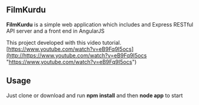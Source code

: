## FilmKurdu ##

**FilmKurdu** is a simple web application which includes and Express RESTful API server and a front end in AngularJS

This project developed with this video tutorial.
[https://www.youtube.com/watch?v=eB9Fq9I5ocs](http://https://www.youtube.com/watch?v=eB9Fq9I5ocs "https://www.youtube.com/watch?v=eB9Fq9I5ocs")

## Usage ##
Just clone or download and run **npm install** and then **node app** to start


